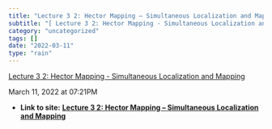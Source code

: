 ```yaml
---
title: "Lecture 3 2: Hector Mapping – Simultaneous Localization and Mapping"
subtitle: "[ Lecture 3 2: Hector Mapping - Simultaneous Localization and"
category: "uncategorized"
tags: []
date: "2022-03-11"
type: "rain"
---
```

[ Lecture 3 2: Hector Mapping - Simultaneous Localization and
Mapping](<https://www.youtube.com/watch?v=Q4qM-Uzj1SI&t=34s>)

March 11, 2022 at 07:21PM


* **Link to site:** **[Lecture 3 2: Hector Mapping – Simultaneous Localization and Mapping](None)**